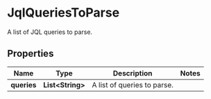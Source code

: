 

# JqlQueriesToParse

A list of JQL queries to parse.

## Properties

| Name | Type | Description | Notes |
|------------ | ------------- | ------------- | -------------|
|**queries** | **List&lt;String&gt;** | A list of queries to parse. |  |



